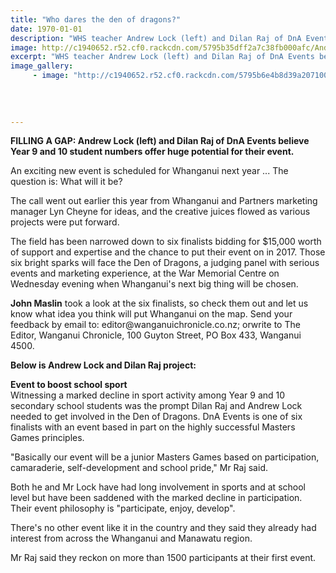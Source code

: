 ```yaml
---
title: "Who dares the den of dragons?"
date: 1970-01-01
description: "WHS teacher Andrew Lock (left) and Dilan Raj of DnA Events believe Year 9 and 10 student numbers offer huge potential for their event in the Den of Dragons in 2017, Wanganui Chronicle 22/7/16..."
image: http://c1940652.r52.cf0.rackcdn.com/5795b35dff2a7c38fb000afc/Andrew-Lock-Den-of-Dragons-July-2016.jpg
excerpt: "WHS teacher Andrew Lock (left) and Dilan Raj of DnA Events believe Year 9 and 10 student numbers offer huge potential for their event in the Den of Dragons in 2017."
image_gallery:
     - image: "http://c1940652.r52.cf0.rackcdn.com/5795b6e4b8d39a2071000b06/Den-of-Dragons-poster-Chron-22-July.jpg"
    
    
    
    
---
```


<p><strong>FILLING A GAP: Andrew Lock (left) and Dilan Raj of DnA Events believe Year 9 and 10 student numbers offer huge potential for their event.</strong></p>
<p><span>An exciting new event is scheduled for Whanganui next year ... The question is: What will it be?</span></p>
<p><span>The call went out earlier this year from Whanganui and Partners marketing manager Lyn Cheyne for ideas, and the creative juices flowed as various projects were put forward.</span></p>
<p><span>The field has been narrowed down to six finalists bidding for $15,000 worth of support and expertise and the chance to put their event on in 2017. Those six bright sparks will face the Den of Dragons, a judging panel with serious events and marketing experience, at the War Memorial Centre on Wednesday evening when Whanganui's next big thing will be chosen.</span><br /><strong></strong></p>
<p><strong>John Maslin</strong><span>&nbsp;took a look at the six finalists, so check them out and let us know what idea you think will put Whanganui on the map. Send your feedback by email to: editor@wanganuichronicle.co.nz; orwrite to The Editor, Wanganui Chronicle, 100 Guyton Street, PO Box 433, Wanganui 4500.</span></p>
<p><strong>Below is Andrew Lock and Dilan Raj project:</strong></p>
<p><span><strong>Event to boost school sport</strong><br /><span>Witnessing a marked decline in sport activity among Year 9 and 10 secondary school students was the prompt Dilan Raj and Andrew Lock needed to get involved in the Den of Dragons. DnA Events is one of six finalists with an event based in part on the highly successful Masters Games principles.</span><br /></span></p>
<p><span><span>"Basically our event will be a junior Masters Games based on participation, camaraderie, self-development and school pride," Mr Raj said.</span><br /></span></p>
<p><span><span>Both he and Mr Lock have had long involvement in sports and at school level but have been saddened with the marked decline in participation. Their event philosophy is "participate, enjoy, develop".</span><br /></span></p>
<p><span><span>There's no other event like it in the country and they said they already had interest from across the Whanganui and Manawatu region.&nbsp;</span><br /></span></p>
<p><span><span>Mr Raj said they reckon on more than 1500 participants at their first event.</span></span></p>

